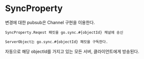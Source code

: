SyncProperty
====

변경에 대한 pubsub은 Channel 구현을 이용한다.

```
SyncProperty.Reqest 패킷을 go.sync.#{objectId} 채널에 송신

ServerObject는 go.sync.#{objectId} 패킷을 구독한다.
```

자동으로 해당 objectId를 가지고 있는 모든 서버, 클라이언트에게 방송된다.
